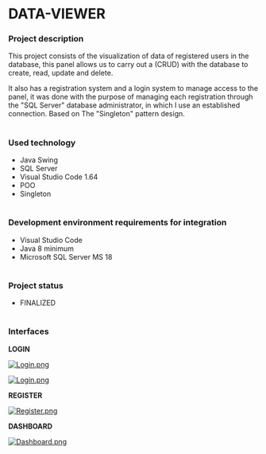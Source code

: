 # **DATA-VIEWER**

### **Project description**

This project consists of the visualization of data of registered users in the database, this panel allows us to carry out a (CRUD) with the database to create, read, update and delete.

It also has a registration system and a login system to manage access to the panel, it was done with the purpose of managing each registration through the "SQL Server" database administrator, in which I use an established connection. Based on The "Singleton" pattern design.

#

### **Used technology**

- Java Swing
- SQL Server
- Visual Studio Code 1.64
- POO
- Singleton

#

### **Development environment requirements for integration**

- Visual Studio Code
- Java 8 minimum
- Microsoft SQL Server MS 18

#

### **Project status**

- FINALIZED

#

### **Interfaces**

**LOGIN**

[![Login.png](https://i.postimg.cc/PxGRkWkY/Login.png)](https://postimg.cc/McDD7jHp)

[![Login.png](https://i.postimg.cc/jq1JqZFp/Login.png)](https://postimg.cc/fkxbBjZC)

**REGISTER**

[![Register.png](https://i.postimg.cc/1tpYR89T/Register.png)](https://postimg.cc/N9jxpf27)

**DASHBOARD**

[![Dashboard.png](https://i.postimg.cc/g0LT5M1G/Dashboard.png)](https://postimg.cc/rdcjR98H)




